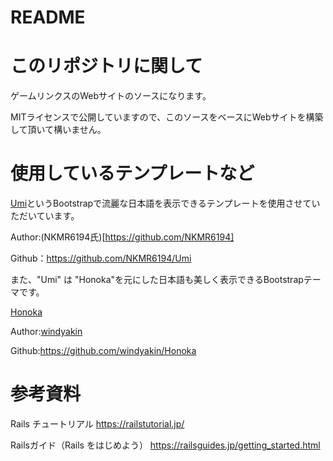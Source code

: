 # README

# このリポジトリに関して
ゲームリンクスのWebサイトのソースになります。

MITライセンスで公開していますので、このソースをベースにWebサイトを構築して頂いて構いません。

# 使用しているテンプレートなど

[Umi](https://github.com/NKMR6194/Umi)というBootstrapで流麗な日本語を表示できるテンプレートを使用させていただいています。

Author:(NKMR6194氏)[https://github.com/NKMR6194]

Github：https://github.com/NKMR6194/Umi

また、"Umi" は "Honoka"を元にした日本語も美しく表示できるBootstrapテーマです。

[Honoka](https://github.com/windyakin/Honoka)

Author:[windyakin](https://github.com/windyakin)

Github:https://github.com/windyakin/Honoka

# 参考資料
Rails チュートリアル
https://railstutorial.jp/

Railsガイド（Rails をはじめよう）
https://railsguides.jp/getting_started.html
